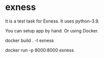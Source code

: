 # exness
It is a test task for Exness.
It uses python-3.9.

You can setup app by hand. Or using Docker.

docker build . -t exness

docker run   -p 8000:8000 exness
